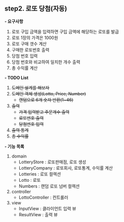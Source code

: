 **step2. 로또 당첨(자동)**
-
**- 요구사항**
1. 로또 구입 금액을 입력하면 구입 금액에 해당하는 로또를 발급
2. 로또 1장의 가격은 1000원
3. 로또 구매 갯수 계산
4. 구매한 로또번호 출력
5. 당첨 번호 입력
6. 당첨 번호와 비교하여 일치한 개수 출력
7. 총 수익률 계산

**- TODO List**
1. ~~도메인 설계를 해보자~~
2. ~~도메인 객체 생성(Lotto, Price, Number)~~ 
   - ~~랜덤으로 6개 숫자 반환(1~46)~~
3. ~~출력~~ 
   - ~~가격 입력받고 주문개수 출력~~ 
   - ~~로또번호 출력~~
   - ~~당첨번호 입력~~
4. ~~출력 통계~~
5. ~~총 수익률~~

**- 기능 목록**
1. domain
   - LotteryStore : 로또판매점, 로또 생성
   - LotteryCompany : 로또회사, 로또통계, 수익률 계산
   - Lotteries : 로또 컬렉션
   - Lotto : 로또
   - Numbers : 랜덤 로또 넘버 컬렉션
2. controller
   - LottoController : 컨트롤러
3. view
   - InputView : 클라이언트 입력 뷰
   - ResultView : 출력 뷰


